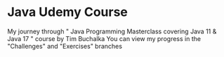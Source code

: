 # Java Udemy Course
My journey through " Java Programming Masterclass covering Java 11 &amp; Java 17 " course by Tim Buchalka
You can view my progress in the "Challenges" and "Exercises" branches
